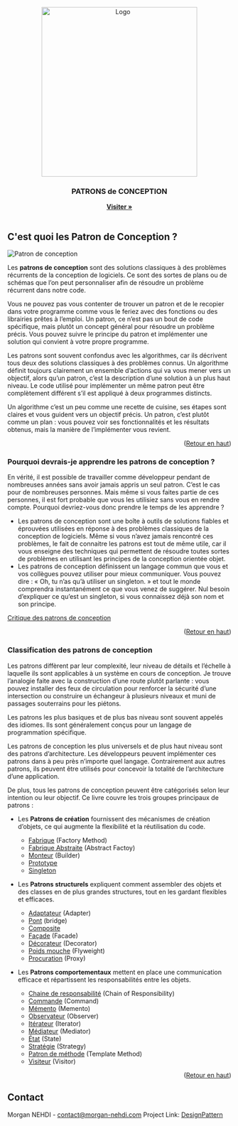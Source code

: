 <div id="top"></div>

<!-- PROJECT LOGO -->
<br />
<div align="center">
  <a href="https://github.com/othneildrew/Best-README-Template">
    <img src="https://refactoring.guru/images/content-public/logos/logo-covid-2x.png" alt="Logo" width="350" height="382">
  </a>

<h3 align="center">PATRONS de CONCEPTION</h3>

  <p align="center">
    <a href="https://refactoring.guru/fr"><strong>Visiter »</strong></a>
    <br />
    <br />
  </p>
</div>


## C'est quoi les Patron de Conception ?

![Patron de conception](https://refactoring.guru/images/patterns/content/index-design-patterns-2x.png)

Les **patrons de conception** sont des solutions classiques à des problèmes récurrents de la conception de logiciels. Ce sont des sortes de plans ou de schémas que l’on peut personnaliser afin de résoudre un problème récurrent dans notre code.

Vous ne pouvez pas vous contenter de trouver un patron et de le recopier dans votre programme comme vous le feriez avec des fonctions ou des librairies prêtes à l’emploi. Un patron, ce n’est pas un bout de code spécifique, mais plutôt un concept général pour résoudre un problème précis. Vous pouvez suivre le principe du patron et implémenter une solution qui convient à votre propre programme.

Les patrons sont souvent confondus avec les algorithmes, car ils décrivent tous deux des solutions classiques à des problèmes connus. Un algorithme définit toujours clairement un ensemble d’actions qui va vous mener vers un objectif, alors qu’un patron, c’est la description d’une solution à un plus haut niveau. Le code utilisé pour implémenter un même patron peut être complètement différent s’il est appliqué à deux programmes distincts.

Un algorithme c’est un peu comme une recette de cuisine, ses étapes sont claires et vous guident vers un objectif précis. Un patron, c’est plutôt comme un plan : vous pouvez voir ses fonctionnalités et les résultats obtenus, mais la manière de l’implémenter vous revient.

<p align="right">(<a href="#top">Retour en haut</a>)</p>



### Pourquoi devrais-je apprendre les patrons de conception ?

En vérité, il est possible de travailler comme développeur pendant de nombreuses années sans avoir jamais appris un seul patron. C’est le cas pour de nombreuses personnes. Mais même si vous faites partie de ces personnes, il est fort probable que vous les utilisiez sans vous en rendre compte. Pourquoi devriez-vous donc prendre le temps de les apprendre ?
* Les patrons de conception sont une boîte à outils de solutions fiables et éprouvées utilisées en réponse à des problèmes classiques de la conception de logiciels. Même si vous n’avez jamais rencontré ces problèmes, le fait de connaitre les patrons est tout de même utile, car il vous enseigne des techniques qui permettent de résoudre toutes sortes de problèmes en utilisant les principes de la conception orientée objet.
* Les patrons de conception définissent un langage commun que vous et vos collègues pouvez utiliser pour mieux communiquer. Vous pouvez dire : « Oh, tu n’as qu’à utiliser un singleton. » et tout le monde comprendra instantanément ce que vous venez de suggérer. Nul besoin d’expliquer ce qu’est un singleton, si vous connaissez déjà son nom et son principe.

[Critique des patrons de conception](https://refactoring.guru/fr/design-patterns/criticism)

<p align="right">(<a href="#top">Retour en haut</a>)</p>


### Classification des patrons de conception

Les patrons diffèrent par leur complexité, leur niveau de détails et l’échelle à laquelle ils sont applicables à un système en cours de conception. Je trouve l’analogie faite avec la construction d’une route plutôt parlante : vous pouvez installer des feux de circulation pour renforcer la sécurité d’une intersection ou construire un échangeur à plusieurs niveaux et muni de passages souterrains pour les piétons.

Les patrons les plus basiques et de plus bas niveau sont souvent appelés des idiomes. Ils sont généralement conçus pour un langage de programmation spécifique.

Les patrons de conception les plus universels et de plus haut niveau sont des patrons d’architecture. Les développeurs peuvent implémenter ces patrons dans à peu près n’importe quel langage. Contrairement aux autres patrons, ils peuvent être utilisés pour concevoir la totalité de l’architecture d’une application.

De plus, tous les patrons de conception peuvent être catégorisés selon leur intention ou leur objectif. Ce livre couvre les trois groupes principaux de patrons :

* Les **Patrons de création** fournissent des mécanismes de création d’objets, ce qui augmente la flexibilité et la réutilisation du code.
    * [Fabrique](https://refactoring.guru/fr/design-patterns/factory-method) (Factory Method)
    * [Fabrique Abstraite](https://refactoring.guru/fr/design-patterns/abstract-factory) (Abstract Factoy)
    * [Monteur](https://refactoring.guru/fr/design-patterns/builder) (Builder)
    * [Prototype](https://refactoring.guru/fr/design-patterns/prototype)
    * [Singleton](https://refactoring.guru/fr/design-patterns/singleton)
    
* Les **Patrons structurels** expliquent comment assembler des objets et des classes en de plus grandes structures, tout en les gardant flexibles et efficaces.
    * [Adaptateur](https://refactoring.guru/fr/design-patterns/adapter) (Adapter)
    * [Pont](https://refactoring.guru/fr/design-patterns/bridge) (bridge)
    * [Composite](https://refactoring.guru/fr/design-patterns/composite)
    * [Façade](https://refactoring.guru/fr/design-patterns/facade) (Facade)
    * [Décorateur](https://refactoring.guru/fr/design-patterns/decorator) (Decorator)
    * [Poids mouche](https://refactoring.guru/fr/design-patterns/flyweight) (Flyweight)
    * [Procuration](https://refactoring.guru/fr/design-patterns/proxy) (Proxy)
    
* Les **Patrons comportementaux** mettent en place une communication efficace et répartissent les responsabilités entre les objets.
    * [Chaine de responsabilité](https://refactoring.guru/fr/design-patterns/chain-of-responsibility) (Chain of Responsibility)
    * [Commande](https://refactoring.guru/fr/design-patterns/command) (Command)
    * [Mémento](https://refactoring.guru/fr/design-patterns/memento) (Memento)
    * [Observateur](https://refactoring.guru/fr/design-patterns/observer) (Observer)
    * [Itérateur](https://refactoring.guru/fr/design-patterns/iterator) (Iterator)
    * [Médiateur](https://refactoring.guru/fr/design-patterns/mediator) (Mediator)
    * [État](https://refactoring.guru/fr/design-patterns/state) (State)
    * [Stratégie](https://refactoring.guru/fr/design-patterns/strategy) (Strategy)
    * [Patron de méthode](https://refactoring.guru/fr/design-patterns/template-method) (Template Method)
    * [Visiteur](https://refactoring.guru/fr/design-patterns/visitor) (Visitor)

<p align="right">(<a href="#top">Retour en haut</a>)</p>

<!-- CONTACT -->
## Contact

Morgan NEHDI -  contact@morgan-nehdi.com
Project Link: [DesignPattern](https://github.com/PixelDream/DesignPatern)